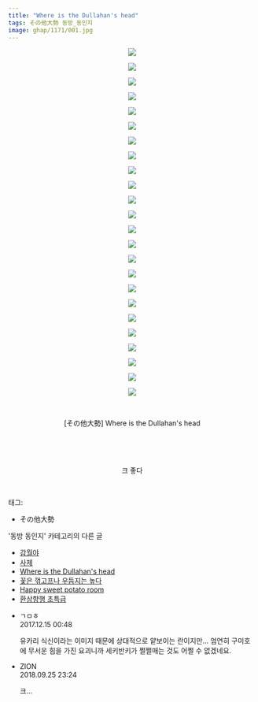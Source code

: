```yaml
---
title: "Where is the Dullahan's head"
tags: その他大勢 동방_동인지
image: ghap/1171/001.jpg
---
```

<div class="article">
<p style="text-align: center; clear: none; float: none;"><img src="{{ site.nasurl }}/ghap/1171/001.jpg"/></p>
<p style="text-align: center; clear: none; float: none;"><img src="{{ site.nasurl }}/ghap/1171/002.jpg"/></p>
<p style="text-align: center; clear: none; float: none;"><img src="{{ site.nasurl }}/ghap/1171/003.jpg"/></p>
<p style="text-align: center; clear: none; float: none;"><img src="{{ site.nasurl }}/ghap/1171/004.jpg"/></p>
<p style="text-align: center; clear: none; float: none;"><img src="{{ site.nasurl }}/ghap/1171/005.jpg"/></p>
<p style="text-align: center; clear: none; float: none;"><img src="{{ site.nasurl }}/ghap/1171/006.jpg"/></p>
<p style="text-align: center; clear: none; float: none;"><img src="{{ site.nasurl }}/ghap/1171/007.jpg"/></p>
<p style="text-align: center; clear: none; float: none;"><img src="{{ site.nasurl }}/ghap/1171/008.jpg"/></p>
<p style="text-align: center; clear: none; float: none;"><img src="{{ site.nasurl }}/ghap/1171/009.jpg"/></p>
<p style="text-align: center; clear: none; float: none;"><img src="{{ site.nasurl }}/ghap/1171/010.jpg"/></p>
<p style="text-align: center; clear: none; float: none;"><img src="{{ site.nasurl }}/ghap/1171/011.jpg"/></p>
<p style="text-align: center; clear: none; float: none;"><img src="{{ site.nasurl }}/ghap/1171/012.jpg"/></p>
<p style="text-align: center; clear: none; float: none;"><img src="{{ site.nasurl }}/ghap/1171/013.jpg"/></p>
<p style="text-align: center; clear: none; float: none;"><img src="{{ site.nasurl }}/ghap/1171/014.jpg"/></p>
<p style="text-align: center; clear: none; float: none;"><img src="{{ site.nasurl }}/ghap/1171/015.jpg"/></p>
<p style="text-align: center; clear: none; float: none;"><img src="{{ site.nasurl }}/ghap/1171/016.jpg"/></p>
<p style="text-align: center; clear: none; float: none;"><img src="{{ site.nasurl }}/ghap/1171/017.jpg"/></p>
<p style="text-align: center; clear: none; float: none;"><img src="{{ site.nasurl }}/ghap/1171/018.jpg"/></p>
<p style="text-align: center; clear: none; float: none;"><img src="{{ site.nasurl }}/ghap/1171/019.jpg"/></p>
<p style="text-align: center; clear: none; float: none;"><img src="{{ site.nasurl }}/ghap/1171/020.jpg"/></p>
<p style="text-align: center; clear: none; float: none;"><img src="{{ site.nasurl }}/ghap/1171/021.jpg"/></p>
<p style="text-align: center; clear: none; float: none;"><img src="{{ site.nasurl }}/ghap/1171/022.jpg"/></p>
<p style="text-align: center; clear: none; float: none;"><img src="{{ site.nasurl }}/ghap/1171/023.jpg"/></p>
<p style="text-align: center; clear: none; float: none;"><img src="{{ site.nasurl }}/ghap/1171/024.jpg"/></p>
<p style="text-align: center; clear: none; float: none;"><br/></p>
<p style="text-align: center; clear: none; float: none;">[その他大勢] Where is the Dullahan's head</p>
<p style="text-align: center; clear: none; float: none;"><br/></p>
<p style="text-align: center; clear: none; float: none;"><br/></p>
<p style="text-align: center; clear: none; float: none;">크 좋다</p>
<p><br/></p>
</div><div class="tagTrail">
<p>태그: </p>
<ul>
<li>その他大勢</li>
</ul>
</div><div class="another">
<p>'동방 동인지' 카테고리의 다른 글</p>
<ul>
<li><a href="/2016-07-28-ghap_1173">감월야</a></li>
<li><a href="/2016-07-28-ghap_1172">사제</a></li>
<li><a href="/2016-07-28-ghap_1171">Where is the Dullahan's head</a></li>
<li><a href="/2016-07-28-ghap_1170">꽃은 꺾고프나 우듬지는 높다</a></li>
<li><a href="/2016-07-28-ghap_1169">Happy sweet potato room</a></li>
<li><a href="/2016-07-28-ghap_1168">환상향행 초특급</a></li>
</ul>
</div><div class="cb_module cb_fluid">
<div class="cb_wrt cb_profile">
<div class="comment">
<ul>
<li class="cb_thumb_off" id="comment15152386">
<div class="cb_comment_area">
<div class="cb_info_area">
<div class="cb_section">
<span class="cb_nick_name">ㄱㅁㅎ</span>
</div>
<div class="cb_section">
<span class="cb_date">2017.12.15 00:48 </span>
</div>
</div>
<div class="cb_dsc_comment">
<p class="cb_dsc">
											유카리 식신이라는 이미지 때문에 상대적으로 얕보이는 란이지만... 엄연히 구미호에 무서운 힘을 가진 요괴니까 세키반키가 쩔쩔매는 것도 어쩔 수 없겠네요.
										</p>
</div>
</div></li>
<li class="cb_thumb_off" id="comment15339704">
<div class="cb_comment_area">
<div class="cb_info_area">
<div class="cb_section">
<span class="cb_nick_name">ZION</span>
</div>
<div class="cb_section">
<span class="cb_date">2018.09.25 23:24 </span>
</div>
</div>
<div class="cb_dsc_comment">
<p class="cb_dsc">
											크...
										</p>
</div>
</div></li>
</ul>
</div>
</div><!-- commentList close -->
</div>